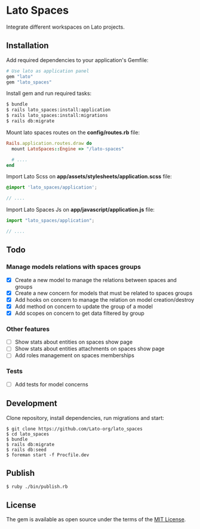 # Lato Spaces
Integrate different workspaces on Lato projects.

## Installation
Add required dependencies to your application's Gemfile:

```ruby
# Use lato as application panel
gem "lato"
gem "lato_spaces"
```

Install gem and run required tasks:

```bash
$ bundle
$ rails lato_spaces:install:application
$ rails lato_spaces:install:migrations
$ rails db:migrate
```

Mount lato spaces routes on the **config/routes.rb** file:

```ruby
Rails.application.routes.draw do
  mount LatoSpaces::Engine => "/lato-spaces"

  # ....
end
```

Import Lato Scss on **app/assets/stylesheets/application.scss** file:
```scss
@import 'lato_spaces/application';

// ....
```

Import Lato Spaces Js on **app/javascript/application.js** file:
```js
import "lato_spaces/application";

// ....
```

## Todo

### Manage models relations with spaces groups

- [x] Create a new model to manage the relations between spaces and groups
- [x] Create a new concern for models that must be related to spaces groups
- [x] Add hooks on concern to manage the relation on model creation/destroy
- [x] Add method on concern to update the group of a model
- [x] Add scopes on concern to get data filtered by group

### Other features

- [ ] Show stats about entities on spaces show page
- [ ] Show stats about entities attachments on spaces show page
- [ ] Add roles management on spaces memberships

### Tests

- [ ] Add tests for model concerns

## Development

Clone repository, install dependencies, run migrations and start:

```shell
$ git clone https://github.com/Lato-org/lato_spaces
$ cd lato_spaces
$ bundle
$ rails db:migrate
$ rails db:seed
$ foreman start -f Procfile.dev
```

## Publish

```shell
$ ruby ./bin/publish.rb
```

## License
The gem is available as open source under the terms of the [MIT License](https://opensource.org/licenses/MIT).

